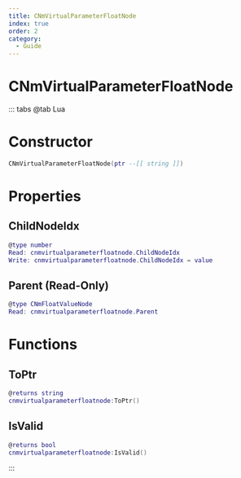 ```yaml
---
title: CNmVirtualParameterFloatNode
index: true
order: 2
category:
  - Guide
---
```


# CNmVirtualParameterFloatNode

::: tabs
@tab Lua
# Constructor
```lua
CNmVirtualParameterFloatNode(ptr --[[ string ]])
```
# Properties
## ChildNodeIdx 
```lua
@type number
Read: cnmvirtualparameterfloatnode.ChildNodeIdx
Write: cnmvirtualparameterfloatnode.ChildNodeIdx = value
```
## Parent (Read-Only)
```lua
@type CNmFloatValueNode
Read: cnmvirtualparameterfloatnode.Parent
```
# Functions
## ToPtr
```lua
@returns string
cnmvirtualparameterfloatnode:ToPtr()
```
## IsValid
```lua
@returns bool
cnmvirtualparameterfloatnode:IsValid()
```

:::